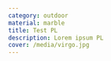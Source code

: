 ```yaml
---
category: outdoor
material: marble
title: Test PL
description: Lorem ipsum PL
cover: /media/virgo.jpg
---
```

